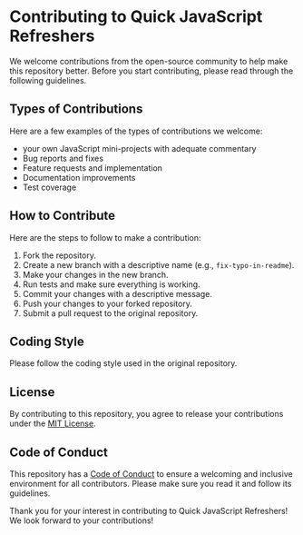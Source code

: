 # Contributing to Quick JavaScript Refreshers

We welcome contributions from the open-source community to help make this repository better. Before you start contributing, please read through the following guidelines.

## Types of Contributions

Here are a few examples of the types of contributions we welcome:

- your own JavaScript mini-projects with adequate commentary
- Bug reports and fixes
- Feature requests and implementation
- Documentation improvements
- Test coverage

## How to Contribute

Here are the steps to follow to make a contribution:

1. Fork the repository.
2. Create a new branch with a descriptive name (e.g., `fix-typo-in-readme`).
3. Make your changes in the new branch.
4. Run tests and make sure everything is working.
5. Commit your changes with a descriptive message.
6. Push your changes to your forked repository.
7. Submit a pull request to the original repository.

## Coding Style

Please follow the coding style used in the original repository.

## License

By contributing to this repository, you agree to release your contributions under the [MIT License](https://opensource.org/licenses/MIT).

## Code of Conduct

This repository has a [Code of Conduct](CODE_OF_CONDUCT.md) to ensure a welcoming and inclusive environment for all contributors. Please make sure you read it and follow its guidelines.

Thank you for your interest in contributing to Quick JavaScript Refreshers! We look forward to your contributions!
